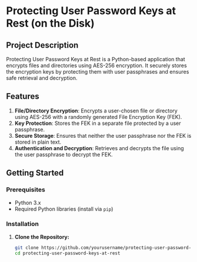 # Protecting User Password Keys at Rest (on the Disk)

## Project Description

Protecting User Password Keys at Rest is a Python-based application that encrypts files and directories using AES-256 encryption. It securely stores the encryption keys by protecting them with user passphrases and ensures safe retrieval and decryption.

## Features

1. **File/Directory Encryption**: Encrypts a user-chosen file or directory using AES-256 with a randomly generated File Encryption Key (FEK).
2. **Key Protection**: Stores the FEK in a separate file protected by a user passphrase.
3. **Secure Storage**: Ensures that neither the user passphrase nor the FEK is stored in plain text.
4. **Authentication and Decryption**: Retrieves and decrypts the file using the user passphrase to decrypt the FEK.

## Getting Started

### Prerequisites

- Python 3.x
- Required Python libraries (install via `pip`)

### Installation

1. **Clone the Repository:**

   ```bash
   git clone https://github.com/yourusername/protecting-user-password-keys-at-rest.git
   cd protecting-user-password-keys-at-rest
